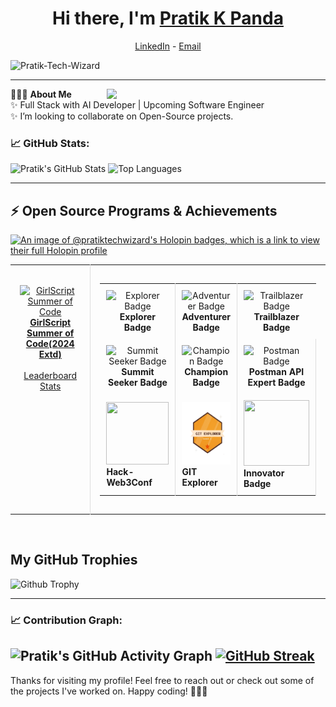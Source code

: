 <h1 align="center"> Hi there, I'm <a href="https://www.linkedin.com/in/pratikpandaofficial/">Pratik K Panda</a> </h1>

<!--- Adding Header Elements -->
<p align="center">
  <a href="https://www.linkedin.com/in/pratikpandaofficial/">LinkedIn</a> -
  <a href="mailto:pratikt1215@gmail.com">Email</a>
</p>

<p align="left"> <img src="https://komarev.com/ghpvc/?username=Pratik-Tech-Wizard&label=Profile%20views&color=0e75b6&style=flat" alt="Pratik-Tech-Wizard" /> </p>


-----------------------------------------------------------
👨🏻‍💻 **About Me** <img src="https://raw.githubusercontent.com/sanjay-kv/sanjay-kv/main/Assets/illustration.png" min-width="300px" max-width="300px" width="350px" align="right"> <br>
✨ Full Stack with AI Developer | Upcoming Software Engineer <br>
✨ I’m looking to collaborate on Open-Source projects. <br>

### 📈 GitHub Stats:

![Pratik's GitHub Stats](https://github-readme-stats.vercel.app/api?username=Pratik-Tech-Wizard&show_icons=true&theme=radical)
![Top Languages](https://github-readme-stats.anuraghazra1.vercel.app/api/top-langs/?username=Pratik-Tech-Wizard&theme=dark&hide_border=false&no-bg=true&no-frame=true&langs_count=10)

---


<!--<h2 style="text-decoration: none;">GSSOC(24) Badges 🪶</h2>
<div style="display: flex; align-items: center; gap: 10px;" align="center">
  <a href="https://gssoc.girlscript.tech/leaderboard">
    <img src="https://raw.githubusercontent.com/GSSoC24/Postman-Challenge/main/docs/assets/1.png" width="100px" height="100px" />
    <img src="https://raw.githubusercontent.com/GSSoC24/Postman-Challenge/main/docs/assets/Postman%20White.png" width="100px" height="100px"/>
  </a>
</div>-->

## :zap: Open Source Programs & Achievements

[![An image of @pratiktechwizard's Holopin badges, which is a link to view their full Holopin profile](https://holopin.me/pratiktechwizard)](https://holopin.io/@pratiktechwizard)
<br>
<!--<div align="center">
  <table>
    <tr align="center">
      <td style="border-right: 1px solid #dddddd; padding: 15px;" valign="top" width="50%">
        <a href="https://holopin.io/@pratiktechwizard#">
          <br>
          <img src="https://github.com/user-attachments/assets/1d3551a4-8907-4dab-95fc-0e62f6594620" alt="HacktoberFest 2024" width="120" />
          <br>
          <strong>HacktoberFest 2024 Challenge</strong>
        </a>
        <br>
        <span style="font-size: 14px; color: #555555;">🏅 Ranked 150th</span>
        <br>
        <br>
        <span style="font-size: 12px; color: #777777;">
          Out of 2,000+ participants<br>
          PRs Merged: 5<br>
          Total Badges: 6<br>
          Total Score: 620<br>
        </span>
      </td>
      <td style="padding: 15px;" valign="top" width="50%">
        <table>
          <tr align="center">
            <td style="border-right: 1px solid #dddddd; padding: 10px;" width="120">
              <img src="https://assets.holopin.io/eyJidWNrZXQiOiJob2xvcGluLWFzc2V0cyIsImtleSI6ImFzc2V0cy9jbDd0ZDhncDUwMTMyMDlrMHd1OHFlNHg5IiwiZWRpdHMiOnsicm90YXRlIjpudWxsfX0=" alt="Early Bird Pegasaurus" width="100" />
              <br>
              <strong>Early Bird Pegasaurus</strong>
            </td>
            <td style="border-right: 1px solid #dddddd; padding: 10px;" width="120">
              <img src="https://assets.holopin.io/hf2024levels/level0-sloth-code-0-0-0-0.webp" alt="Registered" width="100" />
              <br>
              <strong>Registered</strong>
            </td>
            <td style="padding: 10px;" width="120">
              <img src="https://assets.holopin.io/hf2024levels/level1-sloth-code-0-0-0-0.webp" alt="Level 1" width="100" />
              <br>
              <strong>Level 1</strong>
            </td>
          </tr>
          <tr align="center">
            <td style="border-right: 1px solid #dddddd; padding: 10px;" width="120">
              <img src="https://assets.holopin.io/hf2024levels/level2-sloth-code-0-0-0-0.webp" alt="Level 2" width="100" />
              <br>
              <strong>Level 2</strong>
            </td>
            <td style="border-right: 1px solid #dddddd; padding: 10px;" width="120">
              <img src="https://assets.holopin.io/hf2024levels/level3-sloth-code-0-0-0-0.webp" alt="Level 3" width="100" />
              <br>
              <strong>Level 3</strong>
            </td>
            <td style="padding: 10px;" width="120">
              <img src="https://assets.holopin.io/hf2024levels/level4-sloth-code-0-0-0-0.webp" alt="Level 4" width="100" />
              <br>
              <strong>Level 4</strong>
            </td>
          </tr>
        </table>
      </td>
    </tr>
  </table>
</div>-->

<div align="center">
  <table>
    <tr align="center">
      <td style="border-right: 1px solid #dddddd; padding: 15px;" valign="top" width="50%">
        <a href="https://gssoc.girlscript.tech/leaderboard">
	  <br>
          <img src="https://github.com/user-attachments/assets/72f7fca1-d2fe-4ec9-8dfe-8ea389d6bbea" alt="GirlScript Summer of Code" width="120" />
          <br>
          <strong>GirlScript Summer of Code(2024 Extd)</strong>
        </a>
        <br> <br>
	      <a href="https://gssoc.girlscript.tech/leaderboard?year=2024Extd&username=Pratik-Tech-Wizard" target="_blank">Leaderboard Stats</a>
      </td>
      <td style="padding: 15px;" valign="top" width="50%">
        <table>
          <tr align="center">
            <td style="border-right: 1px solid #dddddd; padding: 10px;" width="120">
              <img src="https://raw.githubusercontent.com/GSSoC24/Postman-Challenge/main/docs/assets/1.png" alt="Explorer Badge" width="100" />
              <br>
              <strong>Explorer Badge</strong>
            </td>
            <td style="border-right: 1px solid #dddddd; padding: 10px;" width="120">
              <img src="https://raw.githubusercontent.com/GSSoC24/Postman-Challenge/main/docs/assets/2.png" alt="Adventurer Badge" width="100" />
              <br>
              <strong>Adventurer Badge</strong>
            </td>
            <td style="padding: 10px;" width="120">
              <img src="https://raw.githubusercontent.com/GSSoC24/Postman-Challenge/main/docs/assets/3.png" alt="Trailblazer Badge" width="100" />
              <br>
              <strong>Trailblazer Badge</strong>
            </td>
          </tr>
          <tr align="center">
            <td style="border-right: 1px solid #dddddd; padding: 10px;" width="120">
              <img src="https://raw.githubusercontent.com/GSSoC24/Postman-Challenge/main/docs/assets/4.png" alt="Summit Seeker Badge" width="100" />
              <br>
              <strong>Summit Seeker Badge</strong>
            </td>
            <td style="border-right: 1px solid #dddddd; padding: 10px;" width="120">
              <img src="https://raw.githubusercontent.com/GSSoC24/Postman-Challenge/main/docs/assets/5.png" alt="Champion Badge" width="100" />
              <br>
              <strong>Champion Badge</strong>
            </td>
            <td style="border-right: 1px solid #dddddd; padding: 10px;" width="120">
              <img src="https://raw.githubusercontent.com/GSSoC24/Postman-Challenge/main/docs/assets/Postman%20White.png" alt="Postman Badge" width="100" />
              <br>
              <strong>Postman API Expert Badge</strong>
            </td>
          </tr>
	 <tr>
		 <td style="border-right: 1px solid #dddddd; padding: 10px;" width="120">
			  <img src="https://raw.githubusercontent.com/GSSoC24/Hack-Web3Conf/refs/heads/main/assets/Hack-Web3Conf%202024%20Badge%20(2).png" width="100px"
				  height="100px"/>
			 <br>
			 <strong>Hack-Web3Conf</strong>
		 </td>
		 <td style="border-right: 1px solid #dddddd; padding: 10px;" width="120">
			 <img src="https://raw.githubusercontent.com/GSSoC24/Contributor/refs/heads/main/assets/Git%20Explorer.png" width="100px" height="100px" />
			 <br>
			 <strong>GIT Explorer</strong>
		 </td>
		 <td style="border-right: 1px solid #dddddd; padding: 10px;" width="120">
			  <img src="https://raw.githubusercontent.com/GSSoC24/Postman-Challenge/main/docs/assets/6.png" width="105px" height="105px" />
			 <br>
			 <strong>Innovator Badge</strong>
		 </td>
	 </tr>
        </table>
      </td>
    </tr>
  </table>
</div>

<br>

## My GitHub Trophies
  ![Github Trophy](https://github-profile-trophy.vercel.app/?username=Pratik-Tech-Wizard&theme=discord)

---


### 📈 Contribution Graph:

![Pratik's GitHub Activity Graph](https://github-readme-activity-graph.vercel.app/graph?username=Pratik-Tech-Wizard&theme=react-dark&hide_border=true)
[![GitHub Streak](https://github-readme-streak-stats.herokuapp.com?user=Pratik-Tech-Wizard&theme=algolia)](https://git.io/streak-stats)
---

Thanks for visiting my profile! Feel free to reach out or check out some of the projects I've worked on. Happy coding! 👨‍💻✨
<!---
Pratik-Tech-Wizard/Pratik-Tech-Wizard is a ✨ special ✨ repository because its `README.md` (this file) appears on your GitHub profile.
You can click the Preview link to take a look at your changes.
--->
